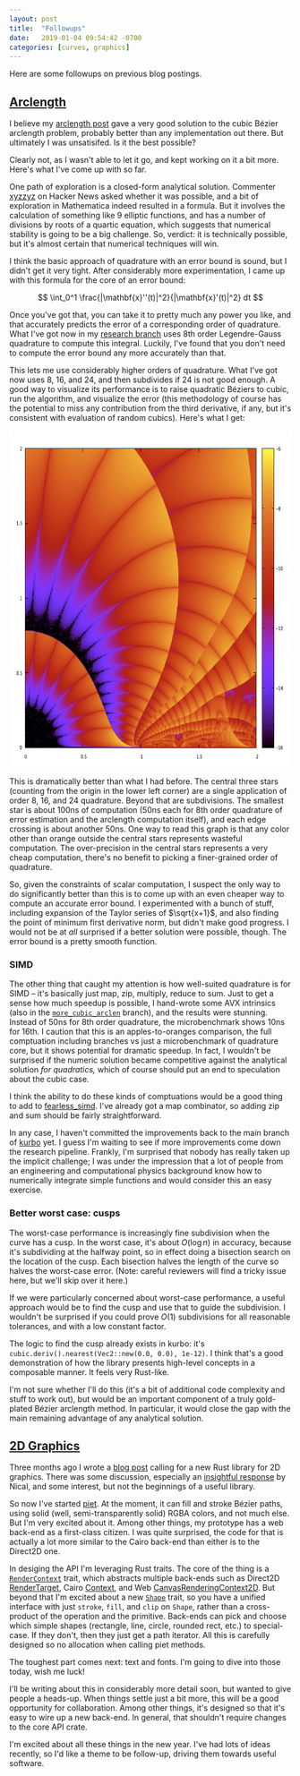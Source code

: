 ```yaml
---
layout: post
title:  "Followups"
date:   2019-01-04 09:54:42 -0700
categories: [curves, graphics]
---
```

<script type="text/x-mathjax-config">
        MathJax.Hub.Config({
                tex2jax: {
                        inlineMath: [['$', '$']]
                }
        });
</script>
<script src="https://cdnjs.cloudflare.com/ajax/libs/mathjax/2.7.0/MathJax.js?config=TeX-AMS-MML_HTMLorMML" type="text/javascript"></script>

Here are some followups on previous blog postings.

## [Arclength](/curves/2018/12/28/bezier-arclength.html)

I believe my [arclength post](/curves/2018/12/28/bezier-arclength.html) gave a very good solution to the cubic Bézier arclength problem, probably better than any implementation out there. But ultimately I was unsatisifed. Is it the best possible?

Clearly not, as I wasn't able to let it go, and kept working on it a bit more. Here's what I've come up with so far.

One path of exploration is a closed-form analytical solution. Commenter [xyzzyz](https://news.ycombinator.com/item?id=18786831) on Hacker News asked whether it was possible, and a bit of exploration in Mathematica indeed resulted in a formula. But it involves the calculation of something like 9 elliptic functions, and has a number of divisions by roots of a quartic equation, which suggests that numerical stability is going to be a big challenge. So, verdict: it is technically possible, but it's almost certain that numerical techniques will win.

I think the basic approach of quadrature with an error bound is sound, but I didn't get it very tight. After considerably more experimentation, I came up with this formula for the core of an error bound:

$$
\int_0^1 \frac{|\mathbf{x}''(t)|^2}{|\mathbf{x}'(t)|^2} dt
$$

Once you've got that, you can take it to pretty much any power you like, and that accurately predicts the error of a corresponding order of quadrature. What I've got now in my [research branch](https://github.com/linebender/kurbo/pull/225) uses 8th order Legendre-Gauss quadrature to compute this integral. Luckily, I've found that you don't need to compute the error bound any more accurately than that.

This lets me use considerably higher orders of quadrature. What I've got now uses 8, 16, and 24, and then subdivides if 24 is not good enough. A good way to visualize its performance is to raise quadratic Béziers to cubic, run the algorithm, and visualize the error (this methodology of course has the potential to miss any contribution from the third derivative, if any, but it's consistent with evaluation of random cubics). Here's what I get:

<img src="/assets/latest_arclen_1e-6.png" width="652" height="602">

This is dramatically better than what I had before. The central three stars (counting from the origin in the lower left corner) are a single application of order 8, 16, and 24 quadrature. Beyond that are subdivisions. The smallest star is about 100ns of computation (50ns each for 8th order quadrature of error estimation and the arclength computation itself), and each edge crossing is about another 50ns. One way to read this graph is that any color other than orange outside the central stars represents wasteful computation. The over-precision in the central stars represents a very cheap computation, there's no benefit to picking a finer-grained order of quadrature.

So, given the constraints of scalar computation, I suspect the only way to do significantly better than this is to come up with an even cheaper way to compute an accurate error bound. I experimented with a bunch of stuff, including expansion of the Taylor series of $\sqrt{x+1}$, and also finding the point of minimum first derivative norm, but didn't make good progress. I would not be at *all* surprised if a better solution were possible, though. The error bound is a pretty smooth function.

### SIMD

The other thing that caught my attention is how well-suited quadrature is for SIMD – it's basically just map, zip, multiply, reduce to sum. Just to get a sense how much speedup is possible, I hand-wrote some AVX intrinsics (also in the [`more_cubic_arclen`][research branch] branch), and the results were stunning. Instead of 50ns for 8th order quadrature, the microbenchmark shows 10ns for 16th. I caution that this is an apples-to-oranges comparison, the full comptuation including branches vs just a microbenchmark of quadrature core, but it shows potential for dramatic speedup. In fact, I wouldn't be surprised if the numeric solution became competitive against the analytical solution _for quadratics,_ which of course should put an end to speculation about the cubic case.

I think the ability to do these kinds of comptuations would be a good thing to add to [fearless_simd]. I've already got a map combinator, so adding zip and sum should be fairly straightforward.

In any case, I haven't committed the improvements back to the main branch of [kurbo] yet. I guess I'm waiting to see if more improvements come down the research pipeline. Frankly, I'm surprised that nobody has really taken up the implicit challenge; I was under the impression that a lot of people from an engineering and computational physics background know how to numerically integrate simple functions and would consider this an easy exercise.

### Better worst case: cusps

The worst-case performance is increasingly fine subdivision when the curve has a cusp. In the worst case, it's about $O(\log n)$ in accuracy, because it's subdividing at the halfway point, so in effect doing a bisection search on the location of the cusp. Each bisection halves the length of the curve so halves the worst-case error. (Note: careful reviewers will find a tricky issue here, but we'll skip over it here.)

If we were particularly concerned about worst-case performance, a useful approach would be to find the cusp and use that to guide the subdivision. I wouldn't be surprised if you could prove $O(1)$ subdivisions for all reasonable tolerances, and with a low constant factor.

The logic to find the cusp already exists in kurbo: it's `cubic.deriv().nearest(Vec2::new(0.0, 0.0), 1e-12)`. I think that's a good demonstration of how the library presents high-level concepts in a composable manner. It feels very Rust-like.

I'm not sure whether I'll do this (it's a bit of additional code complexity and stuff to work out), but would be an important component of a truly gold-plated Bézier arclength method. In particular, it would close the gap with the main remaining advantage of any analytical solution.

## [2D Graphics]

Three months ago I wrote a [blog post][2D Graphics] calling for a new Rust library for 2D graphics. There was some discussion, especially an [insightful response](https://nical.github.io/posts/rust-2d-graphics-01.html) by Nical, and some interest, but not the beginnings of a useful library.

So now I've started [piet]. At the moment, it can fill and stroke Bézier paths, using solid (well, semi-transparently solid) RGBA colors, and not much else. But I'm very excited about it. Among other things, my prototype has a web back-end as a first-class citizen. I was quite surprised, the code for that is actually a lot more similar to the Cairo back-end than either is to the Direct2D one.

In desiging the API I'm leveraging Rust traits. The core of the thing is a [`RenderContext`] trait, which abstracts multiple back-ends such as Direct2D [RenderTarget], Cairo [Context], and Web [CanvasRenderingContext2D]. But beyond that I'm excited about a new [`Shape`] trait, so you have a unified interface with just `stroke`, `fill`, and `clip` on `Shape`, rather than a cross-product of the operation and the primitive. Back-ends can pick and choose which simple shapes (rectangle, line, circle, rounded rect, etc.) to special-case. If they don't, then they just get a path iterator. All this is carefully designed so no allocation when calling piet methods.

The toughest part comes next: text and fonts. I'm going to dive into those today, wish me luck!

I'll be writing about this in considerably more detail soon, but wanted to give people a heads-up. When things settle just a bit more, this will be a good opportunity for collaboration. Among other things, it's designed so that it's easy to wire up a new back-end. In general, that shouldn't require changes to the core API crate.

I'm excited about all these things in the new year. I've had lots of ideas recently, so I'd like a theme to be follow-up, driving them towards useful software.

[kurbo]: http://github.com/linebender/kurbo
[piet]: http://github.com/linebender/piet
[fearless_simd]: https://github.com/raphlinus/fearless_simd
[2D graphics]: /rust/graphics/2018/10/11/2d-graphics.html
[RenderTarget]: https://docs.microsoft.com/en-us/windows/desktop/direct2d/render-targets-overview
[Context]: https://cairographics.org/documentation/pycairo/2/reference/context.html
[CanvasRenderingContext2D]: https://developer.mozilla.org/en-US/docs/Web/API/CanvasRenderingContext2D
[`Shape`]: https://github.com/linebender/kurbo/pull/5
[research branch]: https://github.com/linebender/kurbo/pull/225
[`RenderContext`]: https://github.com/linebender/piet/blob/master/piet/src/render_context.rs
